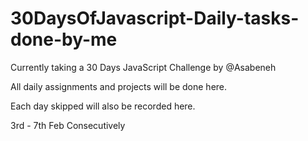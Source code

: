 # 30DaysOfJavascript-Daily-tasks-done-by-me

Currently taking a 30 Days JavaScript Challenge by @Asabeneh

All daily assignments and projects will be done here.

Each day skipped will also be recorded here.

3rd - 7th Feb Consecutively

